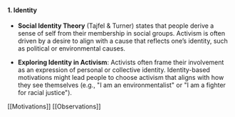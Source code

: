 #### **1. Identity**

- **Social Identity Theory** (Tajfel & Turner) states that people derive a sense of self from their membership in social groups. Activism is often driven by a desire to align with a cause that reflects one’s identity, such as political or environmental causes.
    
- **Exploring Identity in Activism**: Activists often frame their involvement as an expression of personal or collective identity. Identity-based motivations might lead people to choose activism that aligns with how they see themselves (e.g., "I am an environmentalist" or "I am a fighter for racial justice").


[[Motivations]]
[[Observations]]
